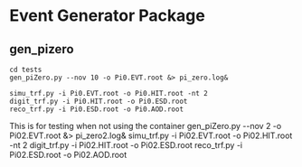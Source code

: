 # Event Generator Package



## gen_pizero
```
cd tests
gen_piZero.py --nov 10 -o Pi0.EVT.root &> pi_zero.log&
```


```
simu_trf.py -i Pi0.EVT.root -o Pi0.HIT.root -nt 2
digit_trf.py -i Pi0.HIT.root -o Pi0.ESD.root
reco_trf.py -i Pi0.ESD.root -o Pi0.AOD.root
```

This is for testing when not using the container
gen_piZero.py --nov 2 -o Pi02.EVT.root &> pi_zero2.log&
simu_trf.py -i Pi02.EVT.root -o Pi02.HIT.root -nt 2
digit_trf.py -i Pi02.HIT.root -o Pi02.ESD.root
reco_trf.py -i Pi02.ESD.root -o Pi02.AOD.root
